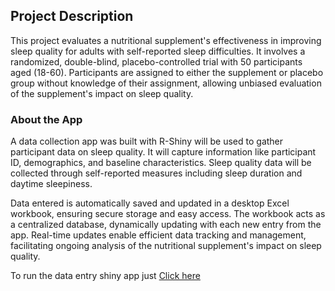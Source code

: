 ## Project Description

This project evaluates a nutritional supplement's effectiveness in improving sleep quality for adults with self-reported sleep difficulties. It involves a randomized, double-blind, placebo-controlled trial with 50 participants aged (18-60). Participants are assigned to either the supplement or placebo group without knowledge of their assignment, allowing unbiased evaluation of the supplement's impact on sleep quality.

### About the App
A data collection app was built with R-Shiny will be used to gather participant data on sleep quality. It will capture information like participant ID, demographics, and baseline characteristics. Sleep quality data will be collected through self-reported measures including sleep duration and daytime sleepiness.

Data entered is automatically saved and updated in a desktop Excel workbook, ensuring secure storage and easy access. The workbook acts as a centralized database, dynamically updating with each new entry from the app. Real-time updates enable efficient data tracking and management, facilitating ongoing analysis of the nutritional supplement's impact on sleep quality.

To run the data entry shiny app just [Click here]( https://fboatengs.shinyapps.io/database/)
